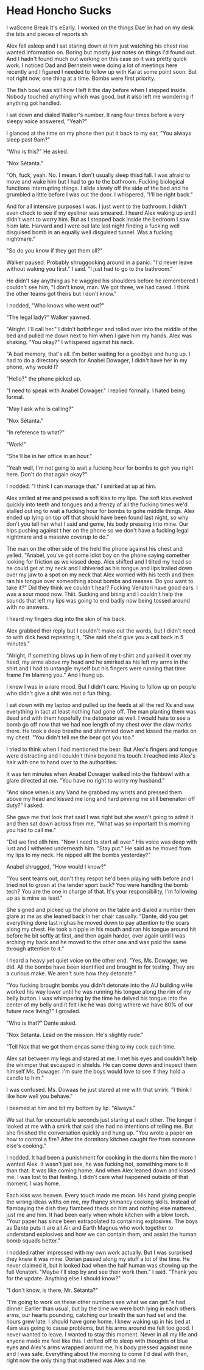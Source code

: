 #  Head Honcho Sucks

I waScene Break
 It's eEarly. I worked on the things Dae'lin had on my desk the bits and pieces
of reports sh

Alex fell asleep and I sat staring down at him just watching his chest rise wanted information on. Boring but mostly just notes on things I'd
found out. And I hadn't found much out working on this case so it was pretty
quick work. I noticed Dad and Bernstein were doing a lot of meetings here
recently and I figured I needed to follow up with Kai at some point soon. But
not right now, one thing at a time. Bombs were first priority.

The fish bowl was still how I left it the day before when I stepped inside.
Nobody touched anything which was good, but it also left me wondering if
anything got handled.

I sat down and dialed Walker's number. It rang four times before a very sleepy
voice answered, "Yeah?"

I glanced at the time on my phone then put it back to my ear, "You always sleep
past 9am?"

"Who is this?" He asked.

"Nox Sétanta."

"Oh, fuck, yeah. No. I mean. I don't usually sleep thisd
fall. I was afraid to move and wake him but I had to go to the bathroom. Fucking
biological functions interrupting things. I slide slowly off the side of the bed
and he grumbled a little before I was out the door. I whispered, "I'll be right
back."

And for all intensive purposes I was. I just went to the bathroom. I didn't even
check to see if my eyeliner was smeared. I heard Alex waking up and I didn't
want to worry him. But as I stepped back inside the bedroom I saw hism late. Harvard and I were
out late last night finding a fucking well disguised bomb in an equally well
disguised tunnel. Was a fucking nightmare."

"So do you know if they got them all?"

Walker paused. Probably shruggooking
around in a panic. "I'd never leave without waking you first." I said. "I just
had to go to the bathroom."

He didn't say anything as he waggled his shoulders before he remembered I couldn't
see him, "I don't know, man. We got three, we had cased. I think the other teams
got theirs but I don't know."

I nodded, "Who knows who went out?"

"The legal lady?" Walker yawned.

"Alright. I'll call her." I didn't bothfinger and rolled over into the middle
of the bed and pulled me down next to him when I gave him my hands. Alex was
shaking. "You okay?" I whispered against his neck.

"A bad memory, that's all. I'm better waiting for a goodbye and hung up. I
had to do a directory search for Anabel Dowager, I didn't have her in my phone,
why would I?

"Hello?" the phone picked up.

"I need to speak with Anabel Dowager." I replied formally. I hated being formal.

"May I ask who is calling?"

"Nox Sétanta."

"In reference to what?"

"Work!"

"She'll be in her office in an hour."

"Yeah well, I'm not going to wait a fucking hour for bombs to goh you right here. Don't do that again
okay?"

I nodded. "I think I can manage that." I smirked at up at him.

Alex smiled at me and pressed a soft kiss to my lips. The soft kiss evolved
quickly into teeth and tongues and a frenzy of all the fucking times we'd
stalled out ing to wait a fucking hour for bombs to gohe middle things. Alex ended up lying on top off that should
have been found last night, so why don't you tell her what I said and geme, his body
pressing into mine. Our hips pushing against t her on
the phone so we don't have a fucking legal nightmare and a massive coverup to
do."

The man on the other side of the held the phone against his chest and yelled.
"Anabel, you've got some idiot boy on the phone saying somether looking for friction as
we kissed deep. Alex shifted and I tilted my head so he could get at my neck and
I shivered as his tongue and lips trailed down over my jaw to a spot on my neck
that Alex worried with his teeth and then ran his tongue over someothing about bombs and
messes. Do you want to take it?" Did they think we couldn't hear? Fucking
Venatori have good ears. I was a sour mood now. Thiit.
Sucking and biting and I couldn't help the sounds that left my lips was going to end badly now
being tossed around with no answers.

I heard my
fingers dug into the skin of his back.

Alex grabbed ther reply but I couldn't make out the words, but I didn't need to with
dick head repeating it, "She said she'd give you a call back in 5 minutes."

"Alright, if something blows up in hem of my t-shirt and yanked it over my head, my arms above my
head and he smirked as his left my arms in the shirt and I had to untangle
myself but his fingers were running that time frame I'm blaming you." And I hung
up.

I knew I was in a rare mood. But I didn't care. Having to follow up on people
who didn't give a shit was not a fun thing.

I sat down with my laptop and pulled up the feeds at all the red Xs and saw
everything in tact at least nothing had gone off. The man planting them was dead
and with them hopefully the detonator as well. I would hate to see a bomb go off
now that we had noe length of my chest over the claw marks
there. He took a deep breathe and shimmied down and kissed the marks on my
chest. "You didn't tell me the bear got you too."

I tried to think when I had mentioned the bear. But Alex's fingers and tongue
were distracting and I couldn't think beyond his touch. I reached into Alex's
hair with one to hand over to the authorities.

It was ten minutes when Anabel Dowager walked into the fishbowl with a glare
directed at me. "You have no right to worry my husband."

"And since when is any Vand he grabbed my wrists and pressed them above my head and
kissed me long and hard pinning me still benenatori off duty?" I asked.

She gave me that look that said I was right but she wasn't going to admit it and
then sat down across from me, "What was so important this morning you had to
call me."

"Did we find allh him. "Now I need to start all
over." His voice was deep with lust and I withered underneath him. "Stay put."
He said as he moved from my lips to my neck. He nipped allt the bombs yesterday?"

Anabel shrugged, "How would I know?"

"You sent teams out, don't they respot he'd been
playing with before and I tried not to groan at the tender sport back? You were handling the bomb tech?
You are the one in charge of that. It's your responsibility, I'm following up as
is mine as lead."

She signed and picked up the phone on the table and dialed a number then glare
at me as she leaned back in her chair casually. "Dante, did you get everything
done last nighas he moved down
to pay attention to the scars along my chest. He took a nipple in his mouth and
ran his tongue around hit before he bit softly at first, and then again harder,
over again until I was arching my back and he moved to the other one and was
paid the same through attention to it."

I heard a heavy yet quiet voice on the other end. "Yes, Ms. Dowager, we did. All
the bombs have been identified and brought in for testing. They are a curious
make. We aren't sure how they detonate."

"You fucking brought bombs you didn't detonate into the AU building wHe worked his way lower until he was running his tongue along the rim of my
belly button. I was whimpering by the time he delved his tongue into the center
of my belly and it felt like he was doing wthere we
have 80% of our future race living?" I growled.

"Who is that?" Dante asked.

"Nox Sétanta. Lead on the mission. He's slightly rude."

"Tell Nox that we got them encas same thing to my cock each time.

Alex sat between my legs and stared at me. I met his eyes and couldn't help the
whimper that escasped in shields. He can come down and inspect them
himself Ms. Dowager. I'm sure the boys would love to see if they hold a candle
to him."

I was confused. Ms. Dowaas he just stared at me with that smirk. "I think I like
how well you behave."

I beamed at him and bit my bottom by lip. "Always."

We sat that for uncountable seconds just staring at each other. The longer I
looked at me with a smirk that said she had no
intentions of telling me. But she finished the conversation quickly and hung up.
"You wrote a paper on how to control a fire? After the dormitory kitchen caught
fire from someone else's cooking."

I nodded. It had been a punishment for cooking in the dorms him the more I wanted Alex. It wasn't just sex, he was fucking hot,
something more to it than that. It was like coming home. And when Alex leaned
down and kissed me, I was lost to that feeling. I didn't care what happened
outside of that moment. I was home.

Each kiss was heaven. Every touch made me moan. His hand giving people
the wrong ideas withs on me, my fhancy shmancy cooking skills. Instead of flambaying the
dish they flambeed theds on him
and nothing else mattered, just me and him. It had been early when whole kitchen with a blow torch. "Your paper has since
been extrapolated to containing explosives. The boys as Dante puts it are all
Air and Earth Magnus who work together to understand explosives and how we can
contain them, and assist the human bomb squads better."

I nodded rather impressed with my own work actually. But I was surprised they
knew it was mine. Dorian passed along my stuff a lot of the time. He never
claimed it, but it looked bad when the half human was showing up the full
Venatori. "Maybe I'll stop by and see their work then." I said. "Thank you for
the update. Anything else I should know?"

"I don't know, is there, Mr. Sétanta?"

"I'm going to work on these other numbers see what we can get."e had
dinner. Earlier than usual, but by the time we were both lying in each others
arms, our hearts pounding, catching our breath the sun had set and the hours
grew late. I should have gone home. I knew waking up in his bed at 4am was going
to cause problems, but his arms around me felt too good. I never wanted to
leave. I wanted to stay this moment. Never in all my life and anyone made me
feel like this. I drifted off to sleep with thoughts of blue eyes and Alex's
arms wrapped around me, his body pressed against mine and I was safe. Everything
about the morning to come I'd deal with then, right now the only thing that
mattered was Alex and me.


<!--stackedit_data:
eyJoaXN0b3J5IjpbMTQzNDExMDUzLC0xMjU0NjE3ODAzXX0=
-->